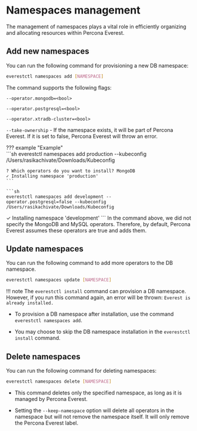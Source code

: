 # Namespaces management

The management of namespaces plays a vital role in efficiently organizing and allocating resources within Percona Everest.

## Add new namespaces

You can run the following command for provisioning a new DB namespace:

```sh
everestctl namespaces add [NAMESPACE]
```

The command supports the following flags:

`--operator.mongodb=<bool>`

`--operator.postgresql=<bool>`

`--operator.xtradb-cluster=<bool>`

`--take-ownership` - If the namespace exists, it will be part of Percona Everest. If it is set to false, Percona Everest will throw an error.

??? example "Example"    
    ```sh
    everestctl namespaces add production --kubeconfig /Users/rasikachivate/Downloads/Kubeconfig 

    ? Which operators do you want to install? MongoDB    
    ✓ Installing namespace 'production'
    ```
    
    ```sh
    everestctl namespaces add development --      operator.postgresql=false --kubeconfig /Users/rasikachivate/Downloads/Kubeconfig
✓ Installing namespace 'development'
    ```
    In the command above, we did not specify the MongoDB and MySQL operators. Therefore, by default, Percona Everest assumes these operators are true and adds them.

## Update namespaces

You can run the following command to add more operators to the DB namespace.


```sh
everestctl namespaces update [NAMESPACE] 
```

!!! note
    The `everestctl install` command can provision a DB namespace. However, if you run this command again, an error will be thrown: `Everest is already installed.`


- To provision a DB namespace after installation, use the command `everestctl namespaces add`. 

- You may choose to skip the DB namespace installation in the `everestctl install` command.


## Delete namespaces

You can run the following command for deleting namespaces:

```sh
everestctl namespaces delete [NAMESPACE]
```

- This command deletes only the specified namespace, as long as it is managed by Percona Everest.

- Setting the `--keep-namespace` option will delete all operators in the namespace but will not remove the namespace itself. It will only remove the Percona Everest label.






